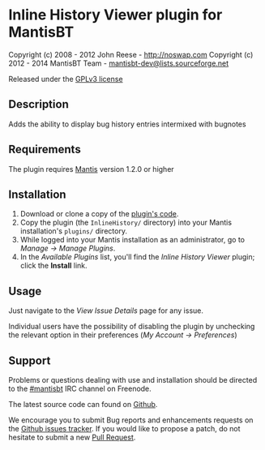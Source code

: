 # Inline History Viewer plugin for MantisBT

Copyright (c) 2008 - 2012  John Reese - http://noswap.com
Copyright (c) 2012 - 2014  MantisBT Team - mantisbt-dev@lists.sourceforge.net

Released under the [GPLv3 license](http://opensource.org/licenses/GPL-3.0)


## Description

Adds the ability to display bug history entries intermixed with bugnotes


## Requirements

The plugin requires [Mantis](http://www.mantisbt.org/) version 1.2.0 or higher


## Installation

1. Download or clone a copy of the [plugin's code](https://github.com/mantisbt-plugins/inline-history).
2. Copy the plugin (the `InlineHistory/` directory) into your Mantis
   installation's `plugins/` directory.
3. While logged into your Mantis installation as an administrator, go to
   *Manage -> Manage Plugins*.
4. In the *Available Plugins* list, you'll find the *Inline History Viewer* plugin;
   click the **Install** link.


## Usage

Just navigate to the *View Issue Details* page for any issue.

Individual users have the possibility of disabling the plugin by unchecking the
relevant option in their preferences (*My Account -> Preferences*)


## Support

Problems or questions dealing with use and installation should be
directed to the [#mantisbt](irc://freenode.net/mantisbt) IRC channel
on Freenode.

The latest source code can found on
[Github](https://github.com/mantisbt-plugins/inline-history).

We encourage you to submit Bug reports and enhancements requests on the
[Github issues tracker](https://github.com/mantisbt-plugins/inline-history/issues).
If you would like to propose a patch, do not hesitate to submit a new
[Pull Request](https://github.com/mantisbt-plugins/inline-history/compare/).
